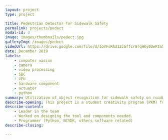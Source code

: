```yaml
---
layout: project
type: project

title: Pedestrian Detector for Sidewalk Safety
permalink: projects/pedect
modal-id: 3
image: images/thumbnails/pedect.jpg
galleryImg: /images/pedect
videoUrl: https://drive.google.com/file/d/1oVFsRA312z5ffcr8rqHKy0UeP3n5KrYM/preview?resourcekey=null
date: December 2019
labels:
    - computer vision
    - camera
    - video processing
    - SBC
    - VPU
    - hardware component
    - actuator
    - python
summary: Utilization of object recognition for sidewalk safety on roadblocks using real time video processing.
describe-opening: This project is a student creativity program (PKM) funded by Directorate General of Higher Education, Ministry of National Education (DIKTI) by submitting a proposal and an obligation to make a final report. It is a road block like tool on a pedestrian path that utilizes object detection using camera (Raspberry Pi 3 + Intel Movidius 2) which functions to prevent others than pedestrians and cyclists from entering the area. This is a professional project done by three people and the work I did
describe-content:
    - Leader in the team
    - Worked on designing the tool and components needed.
    - Programmer (Python, NCSDK, others software related)
describe-closing:

---
```

